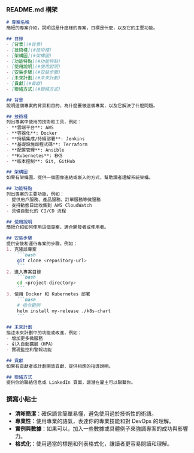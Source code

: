 ### README.md 構架

```markdown
# 專案名稱
簡短的專案介紹，說明這是什麼樣的專案，目標是什麼，以及它的主要功能。

## 目錄
- [背景](#背景)
- [技術棧](#技術棧)
- [架構圖](#架構圖)
- [功能特點](#功能特點)
- [使用說明](#使用說明)
- [安裝步驟](#安裝步驟)
- [未來計劃](#未來計劃)
- [貢獻](#貢獻)
- [聯絡方式](#聯絡方式)

## 背景
說明這個專案的背景和目的，為什麼要做這個專案，以及它解決了什麼問題。

## 技術棧
列出專案中使用的技術和工具，例如：
- **雲端平台**: AWS
- **容器化**: Docker
- **持續集成/持續部署**: Jenkins
- **基礎設施即程式碼**: Terraform
- **配置管理**: Ansible
- **Kubernetes**: EKS
- **版本控制**: Git, GitHub

## 架構圖
如果有架構圖，提供一個圖像連結或嵌入的方式，幫助讀者理解系統架構。

## 功能特點
列出專案的主要功能，例如：
- 提供用戶服務、產品服務、訂單服務等微服務
- 支持動態日誌收集到 AWS CloudWatch
- 具備自動化的 CI/CD 流程

## 使用說明
簡短介紹如何使用這個專案，適合開發者或使用者。

## 安裝步驟
提供安裝和運行專案的步驟，例如：
1. 克隆該專案
    ```bash
    git clone <repository-url>
    ```
2. 進入專案目錄
    ```bash
    cd <project-directory>
    ```
3. 使用 Docker 和 Kubernetes 部署
    ```bash
    # 指令範例
    helm install my-release ./k8s-chart
    ```

## 未來計劃
描述未來計劃中的功能或改進，例如：
- 增加更多微服務
- 引入自動擴展（HPA）
- 實現監控和警報功能

## 貢獻
如果有貢獻者或計劃開放貢獻，提供相應的指導說明。

## 聯絡方式
提供你的聯絡信息或 LinkedIn 頁面，讓潛在雇主可以聯繫你。
```

### 撰寫小貼士
- **清晰簡潔**：確保語言簡單易懂，避免使用過於技術性的術語。
- **專業性**：使用專業的語氣，表達你的專業技能和對 DevOps 的理解。
- **實例與數據**：如果可以，加入一些數據或具體例子來強調專案的成功與影響力。
- **格式化**：使用適當的標題和列表格式化，讓讀者更容易閱讀和理解。